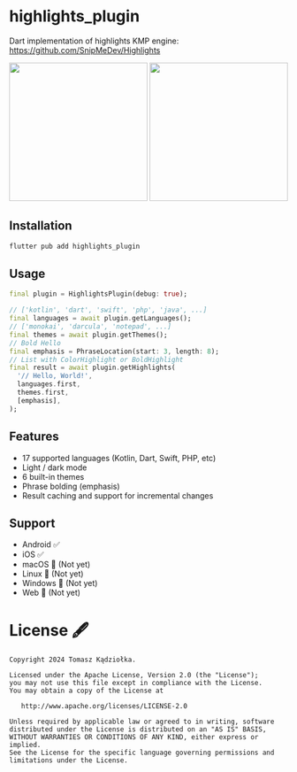 # highlights_plugin

Dart implementation of highlights KMP engine:  
https://github.com/SnipMeDev/Highlights

<img width="250" src="https://github.com/user-attachments/assets/e28639c1-e1a5-47d2-9a39-d1a3f2973651"/>
<img width="250" src="https://github.com/user-attachments/assets/2a0239b5-bacd-4173-9d8b-697ef37fba05"/>

## Installation
```sh
flutter pub add highlights_plugin
```

## Usage
```dart
final plugin = HighlightsPlugin(debug: true);

// ['kotlin', 'dart', 'swift', 'php', 'java', ...]
final languages = await plugin.getLanguages();
// ['monokai', 'darcula', 'notepad', ...]
final themes = await plugin.getThemes();
// Bold Hello
final emphasis = PhraseLocation(start: 3, length: 8);
// List with ColorHighlight or BoldHighlight  
final result = await plugin.getHighlights(
  '// Hello, World!',
  languages.first,
  themes.first,
  [emphasis],
);
```

## Features
- 17 supported languages (Kotlin, Dart, Swift, PHP, etc)
- Light / dark mode
- 6 built-in themes
- Phrase bolding (emphasis)
- Result caching and support for incremental changes

## Support

- Android ✅
- iOS ✅
- macOS 🔴 (Not yet)
- Linux 🔴 (Not yet)
- Windows 🔴 (Not yet)
- Web 🔴 (Not yet)

License 🖋️
=======

    Copyright 2024 Tomasz Kądziołka.

    Licensed under the Apache License, Version 2.0 (the "License");
    you may not use this file except in compliance with the License.
    You may obtain a copy of the License at

       http://www.apache.org/licenses/LICENSE-2.0

    Unless required by applicable law or agreed to in writing, software
    distributed under the License is distributed on an "AS IS" BASIS,
    WITHOUT WARRANTIES OR CONDITIONS OF ANY KIND, either express or implied.
    See the License for the specific language governing permissions and
    limitations under the License.

